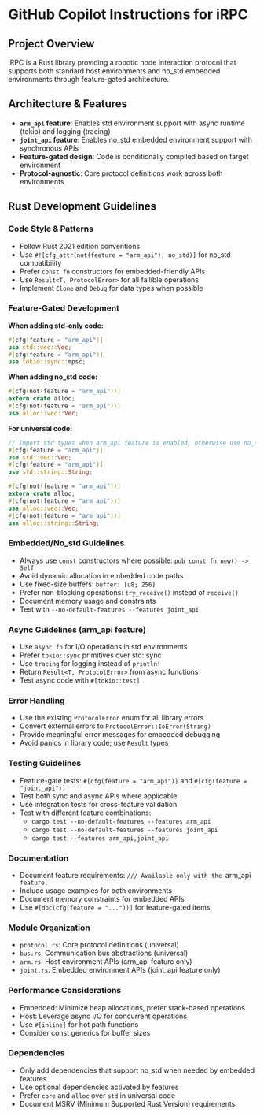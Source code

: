 # GitHub Copilot Instructions for iRPC

## Project Overview

iRPC is a Rust library providing a robotic node interaction protocol that supports both standard host environments and no_std embedded environments through feature-gated architecture.

## Architecture & Features

- **`arm_api` feature**: Enables std environment support with async runtime (tokio) and logging (tracing)
- **`joint_api` feature**: Enables no_std embedded environment support with synchronous APIs
- **Feature-gated design**: Code is conditionally compiled based on target environment
- **Protocol-agnostic**: Core protocol definitions work across both environments

## Rust Development Guidelines

### Code Style & Patterns

- Follow Rust 2021 edition conventions
- Use `#![cfg_attr(not(feature = "arm_api"), no_std)]` for no_std compatibility
- Prefer `const fn` constructors for embedded-friendly APIs
- Use `Result<T, ProtocolError>` for all fallible operations
- Implement `Clone` and `Debug` for data types when possible

### Feature-Gated Development

**When adding std-only code:**
```rust
#[cfg(feature = "arm_api")]
use std::vec::Vec;
#[cfg(feature = "arm_api")]
use tokio::sync::mpsc;
```

**When adding no_std code:**
```rust
#[cfg(not(feature = "arm_api"))]
extern crate alloc;
#[cfg(not(feature = "arm_api"))]
use alloc::vec::Vec;
```

**For universal code:**
```rust
// Import std types when arm_api feature is enabled, otherwise use no_std alternatives
#[cfg(feature = "arm_api")]
use std::vec::Vec;
#[cfg(feature = "arm_api")]
use std::string::String;

#[cfg(not(feature = "arm_api"))]
extern crate alloc;
#[cfg(not(feature = "arm_api"))]
use alloc::vec::Vec;
#[cfg(not(feature = "arm_api"))]
use alloc::string::String;
```

### Embedded/No_std Guidelines

- Always use `const` constructors where possible: `pub const fn new() -> Self`
- Avoid dynamic allocation in embedded code paths
- Use fixed-size buffers: `buffer: [u8; 256]`
- Prefer non-blocking operations: `try_receive()` instead of `receive()`
- Document memory usage and constraints
- Test with `--no-default-features --features joint_api`

### Async Guidelines (arm_api feature)

- Use `async fn` for I/O operations in std environments
- Prefer `tokio::sync` primitives over std::sync
- Use `tracing` for logging instead of `println!`
- Return `Result<T, ProtocolError>` from async functions
- Test async code with `#[tokio::test]`

### Error Handling

- Use the existing `ProtocolError` enum for all library errors
- Convert external errors to `ProtocolError::IoError(String)`
- Provide meaningful error messages for embedded debugging
- Avoid panics in library code; use `Result` types

### Testing Guidelines

- Feature-gate tests: `#[cfg(feature = "arm_api")]` and `#[cfg(feature = "joint_api")]`
- Test both sync and async APIs where applicable
- Use integration tests for cross-feature validation
- Test with different feature combinations:
  - `cargo test --no-default-features --features arm_api`
  - `cargo test --no-default-features --features joint_api`
  - `cargo test --features arm_api,joint_api`

### Documentation

- Document feature requirements: `/// Available only with the `arm_api` feature.`
- Include usage examples for both environments
- Document memory constraints for embedded APIs
- Use `#[doc(cfg(feature = "..."))]` for feature-gated items

### Module Organization

- `protocol.rs`: Core protocol definitions (universal)
- `bus.rs`: Communication bus abstractions (universal)
- `arm.rs`: Host environment APIs (arm_api feature only)
- `joint.rs`: Embedded environment APIs (joint_api feature only)

### Performance Considerations

- Embedded: Minimize heap allocations, prefer stack-based operations
- Host: Leverage async I/O for concurrent operations
- Use `#[inline]` for hot path functions
- Consider const generics for buffer sizes

### Dependencies

- Only add dependencies that support no_std when needed by embedded features
- Use optional dependencies activated by features
- Prefer `core` and `alloc` over `std` in universal code
- Document MSRV (Minimum Supported Rust Version) requirements